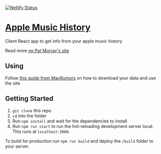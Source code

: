[![Netlify Status](https://api.netlify.com/api/v1/badges/8b888380-b867-4870-91c8-04ebdf823036/deploy-status)](https://app.netlify.com/sites/awesome-agnesi-2f5b8f/deploys)

# [Apple Music History](https://music.patmurray.co)

Client React app to get info from your apple music history

Read more [on Pat Murray's site](https://patmurray.co/projects/apple-music-analyser/)

## Using

Follow [this guide from MacRumors](https://www.macrumors.com/2018/11/29/web-app-apple-music-history/) on how to download your data and use the site

## Getting Started

1. `git clone` this repo
2. `cd` into the folder
3. Run `npm install` and wait for the dependencies to install
4. Run `npm run start` to run the hot-reloading development server local. This runs at `localhost:3000`.

To build for production run `npm run build` and deploy the `/build` folder to your server.
